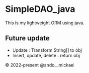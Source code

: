 # SimpleDAO_java
This is my lightweight ORM using java. 

## Future update
- Update : Transform String[] to obj
- Insert, update, delete : return obj


© 2022-present @ando__mickael
